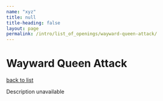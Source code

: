 ```yaml
---
name: "xyz"
title: null
title-heading: false
layout: page
permalink: /intro/list_of_openings/wayward-queen-attack/
---
```


# Wayward Queen Attack

[back to list](../../list_of_openings)

Description unavailable
